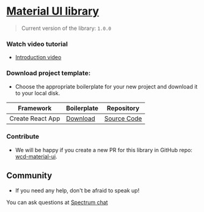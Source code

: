 # [Material UI library](https://material-ui.com)

> Current version of the library: `1.0.0`

### Watch video tutorial

* [Introduction video](https://youtu.be/jeZyOjZKxYc)

### Download project template:

* Choose the appropriate boilerplate for your new project and download it to your local disk. 

| Framework | Boilerplate | Repository |
|---|---|---|
| Create React App | [Download](https://github.com/react-ui-builder/material-ui-cra-boilerplate/archive/master.zip)  | [Source Code](https://github.com/react-ui-builder/material-ui-cra-boilerplate) |

### Contribute

* We will be happy if you create a new PR for this library in GitHub repo: [wcd-material-ui](https://github.com/react-ui-builder/wcd-material-ui).

## Community

* If you need any help, don't be afraid to speak up!

You can ask questions at [Spectrum chat](https://spectrum.chat/react-ui-builder)
